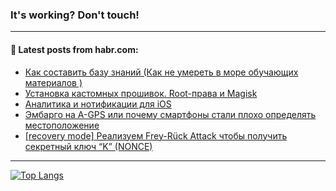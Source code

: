 ### It's working? Don't touch!

---
<!--
#### 🛠️ Technical stack:

![C++](https://img.shields.io/badge/C++-informational?logo=c%2B%2B&style=flat&logoColor=white&color=9C033A)
![Java](https://img.shields.io/badge/Java-informational?logo=java&style=flat&logoColor=white&color=007396)
![Kotlin](https://img.shields.io/badge/Kotlin-informational?logo=Kotlin&style=flat&logoColor=white&color=0095D5)
![JS](https://img.shields.io/badge/JS-informational?logo=javaScript&style=flat&logoColor=black&color=F7Df1E) <br>
![HTML5](https://img.shields.io/badge/HTML5-informational?logo=html5&style=flat&logoColor=white&color=E34F26)
![CSS3](https://img.shields.io/badge/CSS3-informational?logo=css3&style=flat&logoColor=white&color=157286)
![Sass](https://img.shields.io/badge/Saas-informational?logo=sass&style=flat&logoColor=white&color=hotpink)
![PHP](https://img.shields.io/badge/PHP-informational?logo=php&style=flat&logoColor=white&color=777BB4) <br>
![WebPAck](https://img.shields.io/badge/WebPack-informational?logo=webPack&style=flat&logoColor=white&color=FF6F00)
![Bootstrap](https://img.shields.io/badge/Bootstrap-informational?logo=Bootstrap&style=flat&logoColor=white&color=7952B3)
![MySQL](https://img.shields.io/badge/MySQL-informational?logo=MySQL&style=flat&logoColor=white&color=00f) <br>
![NodeJS](https://img.shields.io/badge/NodeJS-informational?logo=node.js&style=flat&logoColor=white&color=43853D)
![Spring](https://img.shields.io/badge/Spring-informational?logo=Spring&style=flat&logoColor=white&color=0A9EDC)
![Angular](https://img.shields.io/badge/Vue-informational?logo=vue.js&style=flat&logoColor=white&color=red)
![Git](https://img.shields.io/badge/Git-informational?logo=git&style=flat&logoColor=white&color=darkorange)

___
-->

#### 💬 Latest posts from habr.com:

<!-- BLOG-POST-LIST:START -->
- [Как составить базу знаний &lpar;Как не умереть в море обучающих материалов &rpar;](https://habr.com/ru/post/695002/?utm_source=habrahabr&utm_medium=rss&utm_campaign=695002)
- [Установка кастомных прошивок. Root-права и Magisk](https://habr.com/ru/post/695000/?utm_source=habrahabr&utm_medium=rss&utm_campaign=695000)
- [Аналитика и нотификации для iOS](https://habr.com/ru/post/694990/?utm_source=habrahabr&utm_medium=rss&utm_campaign=694990)
- [Эмбарго на A-GPS или почему смартфоны стали плохо определять местоположение](https://habr.com/ru/post/694984/?utm_source=habrahabr&utm_medium=rss&utm_campaign=694984)
- [[recovery mode] Реализуем Frey-Rück Attack чтобы получить секретный ключ “K” &lpar;NONCE&rpar;](https://habr.com/ru/post/694122/?utm_source=habrahabr&utm_medium=rss&utm_campaign=694122)
<!-- BLOG-POST-LIST:END -->

---

[![Top Langs](https://github-readme-stats.vercel.app/api/top-langs/?username=zloylis&layout=compact&hide_border=true&theme=dracula)](https://github.com/zloylis)
